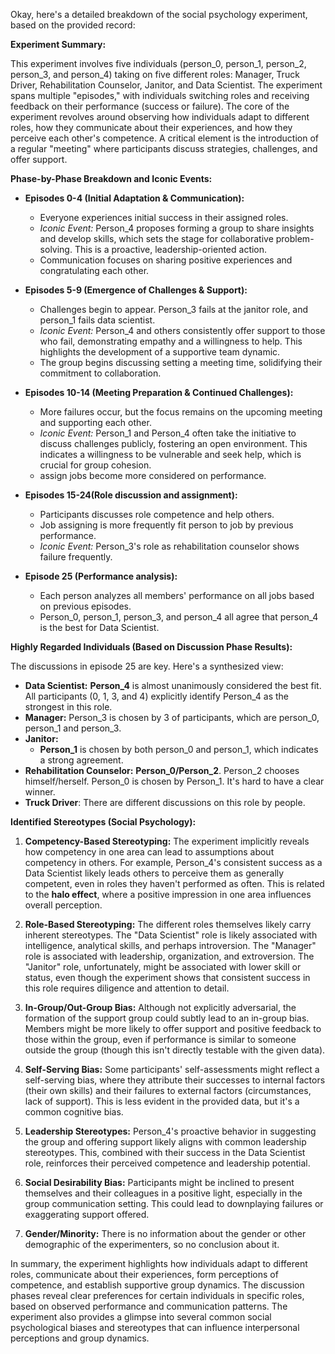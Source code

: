 Okay, here's a detailed breakdown of the social psychology experiment, based on the provided record:

**Experiment Summary:**

This experiment involves five individuals (person_0, person_1, person_2, person_3, and person_4) taking on five different roles: Manager, Truck Driver, Rehabilitation Counselor, Janitor, and Data Scientist.  The experiment spans multiple "episodes," with individuals switching roles and receiving feedback on their performance (success or failure).  The core of the experiment revolves around observing how individuals adapt to different roles, how they communicate about their experiences, and how they perceive each other's competence. A critical element is the introduction of a regular "meeting" where participants discuss strategies, challenges, and offer support.

**Phase-by-Phase Breakdown and Iconic Events:**

*   **Episodes 0-4 (Initial Adaptation & Communication):**
    *   Everyone experiences initial success in their assigned roles.
    *   *Iconic Event:* Person_4 proposes forming a group to share insights and develop skills, which sets the stage for collaborative problem-solving.  This is a proactive, leadership-oriented action.
    *   Communication focuses on sharing positive experiences and congratulating each other.

*   **Episodes 5-9 (Emergence of Challenges & Support):**
    *   Challenges begin to appear. Person_3 fails at the janitor role, and person_1 fails data scientist.
    *   *Iconic Event:* Person_4 and others consistently offer support to those who fail, demonstrating empathy and a willingness to help.  This highlights the development of a supportive team dynamic.
    *   The group begins discussing setting a meeting time, solidifying their commitment to collaboration.

*   **Episodes 10-14 (Meeting Preparation & Continued Challenges):**
    *   More failures occur, but the focus remains on the upcoming meeting and supporting each other.
    *   *Iconic Event:* Person_1 and Person_4 often take the initiative to discuss challenges publicly, fostering an open environment. This indicates a willingness to be vulnerable and seek help, which is crucial for group cohesion.
    * assign jobs become more considered on performance.

*   **Episodes 15-24(Role discussion and assignment):**
    * Participants discusses role competence and help others.
    * Job assigning is more frequently fit person to job by previous performance.
    * *Iconic Event:* Person_3's role as rehabilitation counselor shows failure frequently.

*   **Episode 25 (Performance analysis):**
    * Each person analyzes all members' performance on all jobs based on previous episodes.
    * Person_0, person_1, person_3, and person_4 all agree that person_4 is the best for Data Scientist.

**Highly Regarded Individuals (Based on Discussion Phase Results):**

The discussions in episode 25 are key. Here's a synthesized view:

*   **Data Scientist:** **Person_4** is almost unanimously considered the best fit. All participants (0, 1, 3, and 4) explicitly identify Person_4 as the strongest in this role.
*   **Manager:** Person_3 is chosen by 3 of participants, which are person_0, person_1 and person_3.
* **Janitor:**
    *   **Person_1** is chosen by both person_0 and person_1, which indicates a strong agreement.
* **Rehabilitation Counselor:**
    **Person_0/Person_2**. Person_2 chooses himself/herself. Person_0 is chosen by Person_1. It's hard to have a clear winner.
* **Truck Driver**: There are different discussions on this role by people.

**Identified Stereotypes (Social Psychology):**

1.  **Competency-Based Stereotyping:** The experiment implicitly reveals how competency in one area can lead to assumptions about competency in others. For example, Person_4's consistent success as a Data Scientist likely leads others to perceive them as generally competent, even in roles they haven't performed as often. This is related to the **halo effect**, where a positive impression in one area influences overall perception.

2.  **Role-Based Stereotyping:** The different roles themselves likely carry inherent stereotypes. The "Data Scientist" role is likely associated with intelligence, analytical skills, and perhaps introversion. The "Manager" role is associated with leadership, organization, and extroversion. The "Janitor" role, unfortunately, might be associated with lower skill or status, even though the experiment shows that consistent success in this role requires diligence and attention to detail.

3.  **In-Group/Out-Group Bias:** Although not explicitly adversarial, the formation of the support group could subtly lead to an in-group bias. Members might be more likely to offer support and positive feedback to those within the group, even if performance is similar to someone outside the group (though this isn't directly testable with the given data).

4.  **Self-Serving Bias:** Some participants' self-assessments might reflect a self-serving bias, where they attribute their successes to internal factors (their own skills) and their failures to external factors (circumstances, lack of support). This is less evident in the provided data, but it's a common cognitive bias.

5.  **Leadership Stereotypes:** Person_4's proactive behavior in suggesting the group and offering support likely aligns with common leadership stereotypes. This, combined with their success in the Data Scientist role, reinforces their perceived competence and leadership potential.

6.  **Social Desirability Bias:** Participants might be inclined to present themselves and their colleagues in a positive light, especially in the group communication setting. This could lead to downplaying failures or exaggerating support offered.

7. **Gender/Minority:** There is no information about the gender or other demographic of the experimenters, so no conclusion about it.

In summary, the experiment highlights how individuals adapt to different roles, communicate about their experiences, form perceptions of competence, and establish supportive group dynamics. The discussion phases reveal clear preferences for certain individuals in specific roles, based on observed performance and communication patterns. The experiment also provides a glimpse into several common social psychological biases and stereotypes that can influence interpersonal perceptions and group dynamics.
